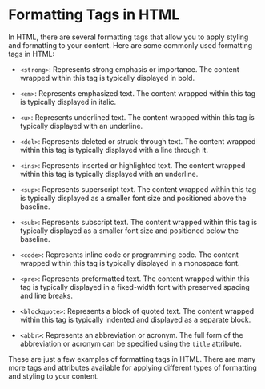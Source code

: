 # Formatting Tags in HTML

In HTML, there are several formatting tags that allow you to apply styling and formatting to your content. Here are some commonly used formatting tags in HTML:

- `<strong>`: Represents strong emphasis or importance. The content wrapped within this tag is typically displayed in bold.

- `<em>`: Represents emphasized text. The content wrapped within this tag is typically displayed in italic.

- `<u>`: Represents underlined text. The content wrapped within this tag is typically displayed with an underline.

- `<del>`: Represents deleted or struck-through text. The content wrapped within this tag is typically displayed with a line through it.

- `<ins>`: Represents inserted or highlighted text. The content wrapped within this tag is typically displayed with an underline.

- `<sup>`: Represents superscript text. The content wrapped within this tag is typically displayed as a smaller font size and positioned above the baseline.

- `<sub>`: Represents subscript text. The content wrapped within this tag is typically displayed as a smaller font size and positioned below the baseline.

- `<code>`: Represents inline code or programming code. The content wrapped within this tag is typically displayed in a monospace font.

- `<pre>`: Represents preformatted text. The content wrapped within this tag is typically displayed in a fixed-width font with preserved spacing and line breaks.

- `<blockquote>`: Represents a block of quoted text. The content wrapped within this tag is typically indented and displayed as a separate block.

- `<abbr>`: Represents an abbreviation or acronym. The full form of the abbreviation or acronym can be specified using the `title` attribute.

These are just a few examples of formatting tags in HTML. There are many more tags and attributes available for applying different types of formatting and styling to your content.

